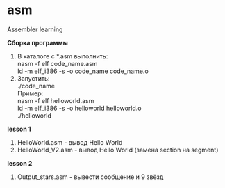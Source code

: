 # asm
Assembler learning

<b>Сборка программы</b><br>
1. В каталоге с *.asm выполнить:<br>
  nasm -f elf code_name.asm <br>
  ld -m elf_i386 -s -o code_name code_name.o <br>
2. Запустить: <br>
./code_name <br>
Пример:<br>
nasm -f elf helloworld.asm <br>
ld -m elf_i386 -s -o helloworld helloworld.o <br>
./helloworld <br>

<b>lesson 1</b>
1. HelloWorld.asm - вывод Hello World
2. HelloWorld_V2.asm - вывод Hello World (замена section на segment)

<b>lesson 2</b>
1. Output_stars.asm - вывести сообщение и 9 звёзд
